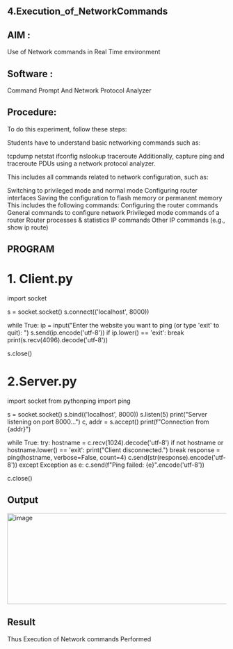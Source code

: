 ## 4.Execution_of_NetworkCommands

## AIM :
Use of Network commands in Real Time environment

## Software : 
Command Prompt And Network Protocol Analyzer

## Procedure:

To do this experiment, follow these steps:

Students have to understand basic networking commands such as:

tcpdump
netstat
ifconfig
nslookup
traceroute
Additionally, capture ping and traceroute PDUs using a network protocol analyzer.

This includes all commands related to network configuration, such as:

Switching to privileged mode and normal mode
Configuring router interfaces
Saving the configuration to flash memory or permanent memory
This includes the following commands:
Configuring the router commands
General commands to configure network
Privileged mode commands of a router
Router processes & statistics
IP commands
Other IP commands (e.g., show ip route)

## PROGRAM

# 1. Client.py
 
 import socket

s = socket.socket()
s.connect(('localhost', 8000))

while True:
    ip = input("Enter the website you want to ping (or type 'exit' to quit): ")
    s.send(ip.encode('utf-8'))
    if ip.lower() == 'exit':
        break
    print(s.recv(4096).decode('utf-8'))

s.close()

# 2.Server.py

import socket
from pythonping import ping

s = socket.socket()
s.bind(('localhost', 8000))
s.listen(5)
print("Server listening on port 8000...")
c, addr = s.accept()
print(f"Connection from {addr}")

while True:
    try:
        hostname = c.recv(1024).decode('utf-8')
        if not hostname or hostname.lower() == 'exit':
            print("Client disconnected.")
            break
        response = ping(hostname, verbose=False, count=4)
        c.send(str(response).encode('utf-8'))
    except Exception as e:
        c.send(f"Ping failed: {e}".encode('utf-8'))

c.close()

## Output

<img width="765" height="209" alt="image" src="https://github.com/user-attachments/assets/74b8eeaa-a7a1-47cf-ad9a-e0145e3b599e" />


## Result
Thus Execution of Network commands Performed 
